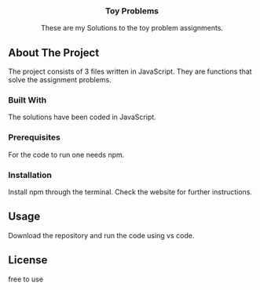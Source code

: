 
<div align="center">

  <h3 align="center">Toy Problems</h3>

  <p align="center">
    These are my Solutions to the toy problem assignments.
  </p>
</div>

## About The Project

The project consists of 3 files written in JavaScript. They are functions that solve the assignment problems.

### Built With

The solutions have been coded in JavaScript.

### Prerequisites

For the code to run one needs npm.

### Installation

Install npm through the terminal. Check the website for further instructions.

## Usage
Download the repository and run the code using vs code.

## License
free to use

